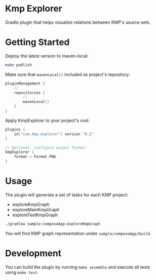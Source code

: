 # Kmp Explorer
Gradle plugin that helps visualize relations between KMP's source sets.

# Getting Started

Deploy the latest version to maven-local:
```bash
make publish
```

Make sure that `mavenLocal()` included as project's repository: 

```kotlin
pluginManagement {
    // ...
    repositories {
        // ...
        mavenLocal()
    }
}
```

Apply KmpExplorer to your project's root:
```kotlin
plugins {
    id("com.kmp.explorer") version "0.2"
}

// Optional, configure output format:
kmpExplorer {
    format = Format.PNG
}
```
# Usage
The plugin will generate a set of tasks for each KMP project:
* exploreKmpGraph
* exploreMainKmpGraph
* exploreTestKmpGraph

```bash
./gradlew sample:composeApp:exploreKmpGraph
```
 You will find KMP graph representation under `sample/composeApp/build`.

# Development

You can build the plugin by running `make assemble` and execute all tests using `make test`.
